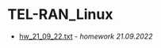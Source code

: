 # TEL-RAN_Linux
- [hw_21_09_22.txt](https://github.com/sl101/TEL-RAN_Linux/blob/main/homeworks/hw_21_09_22.txt) - *homework 21.09.2022*
